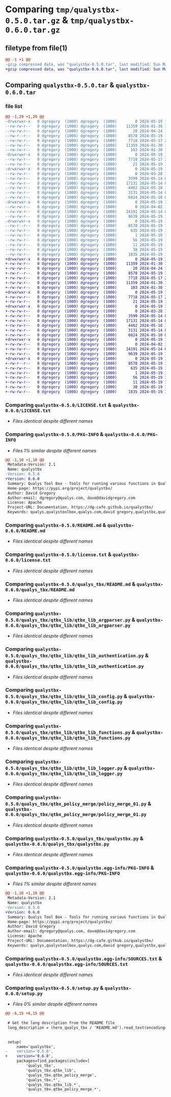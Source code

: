 # Comparing `tmp/qualystbx-0.5.0.tar.gz` & `tmp/qualystbx-0.6.0.tar.gz`

## filetype from file(1)

```diff
@@ -1 +1 @@
-gzip compressed data, was "qualystbx-0.5.0.tar", last modified: Sun May 19 12:15:12 2024, max compression
+gzip compressed data, was "qualystbx-0.6.0.tar", last modified: Sun May 19 12:29:19 2024, max compression
```

## Comparing `qualystbx-0.5.0.tar` & `qualystbx-0.6.0.tar`

### file list

```diff
@@ -1,29 +1,29 @@
-drwxrwxr-x   0 dgregory  (1000) dgregory  (1000)        0 2024-05-19 12:15:12.695397 qualystbx-0.5.0/
--rw-rw-r--   0 dgregory  (1000) dgregory  (1000)    11359 2024-01-30 19:38:49.000000 qualystbx-0.5.0/LICENSE.txt
--rw-rw-r--   0 dgregory  (1000) dgregory  (1000)       20 2024-04-24 16:23:40.000000 qualystbx-0.5.0/MANIFEST.in
--rw-r--r--   0 dgregory  (1000) dgregory  (1000)     8578 2024-05-19 12:15:12.695397 qualystbx-0.5.0/PKG-INFO
--rw-rw-r--   0 dgregory  (1000) dgregory  (1000)     7718 2024-05-17 20:45:34.000000 qualystbx-0.5.0/README.md
--rw-rw-r--   0 dgregory  (1000) dgregory  (1000)    11359 2024-01-30 19:38:49.000000 qualystbx-0.5.0/license.txt
--rw-rw-r--   0 dgregory  (1000) dgregory  (1000)      103 2024-01-30 19:38:49.000000 qualystbx-0.5.0/pyproject.toml
-drwxrwxr-x   0 dgregory  (1000) dgregory  (1000)        0 2024-05-19 12:15:12.691397 qualystbx-0.5.0/qualys_tbx/
--rw-rw-r--   0 dgregory  (1000) dgregory  (1000)     7718 2024-05-17 20:45:34.000000 qualystbx-0.5.0/qualys_tbx/README.md
--rw-rw-r--   0 dgregory  (1000) dgregory  (1000)       21 2024-05-19 12:07:15.000000 qualystbx-0.5.0/qualys_tbx/__init__.py
-drwxrwxr-x   0 dgregory  (1000) dgregory  (1000)        0 2024-05-19 12:15:12.695397 qualystbx-0.5.0/qualys_tbx/qtbx_lib/
--rw-rw-r--   0 dgregory  (1000) dgregory  (1000)        0 2024-03-28 10:53:29.000000 qualystbx-0.5.0/qualys_tbx/qtbx_lib/__init__.py
--rw-rw-r--   0 dgregory  (1000) dgregory  (1000)     3599 2024-05-14 05:39:58.000000 qualystbx-0.5.0/qualys_tbx/qtbx_lib/qtbx_lib_argparser.py
--rw-rw-r--   0 dgregory  (1000) dgregory  (1000)    17131 2024-05-14 04:00:20.000000 qualystbx-0.5.0/qualys_tbx/qtbx_lib/qtbx_lib_authentication.py
--rw-rw-r--   0 dgregory  (1000) dgregory  (1000)     4462 2024-05-18 12:24:25.000000 qualystbx-0.5.0/qualys_tbx/qtbx_lib/qtbx_lib_config.py
--rw-rw-r--   0 dgregory  (1000) dgregory  (1000)     3131 2024-05-14 03:56:41.000000 qualystbx-0.5.0/qualys_tbx/qtbx_lib/qtbx_lib_functions.py
--rw-rw-r--   0 dgregory  (1000) dgregory  (1000)     6824 2024-05-10 03:04:01.000000 qualystbx-0.5.0/qualys_tbx/qtbx_lib/qtbx_lib_logger.py
-drwxrwxr-x   0 dgregory  (1000) dgregory  (1000)        0 2024-05-19 12:15:12.695397 qualystbx-0.5.0/qualys_tbx/qtbx_policy_merge/
--rw-rw-r--   0 dgregory  (1000) dgregory  (1000)        0 2024-04-02 10:51:14.000000 qualystbx-0.5.0/qualys_tbx/qtbx_policy_merge/__init__.py
--rw-rw-r--   0 dgregory  (1000) dgregory  (1000)    24191 2024-05-14 05:59:14.000000 qualystbx-0.5.0/qualys_tbx/qtbx_policy_merge/policy_merge_01.py
--rw-rw-r--   0 dgregory  (1000) dgregory  (1000)     9639 2024-05-19 12:07:14.000000 qualystbx-0.5.0/qualys_tbx/qualystbx.py
-drwxrwxr-x   0 dgregory  (1000) dgregory  (1000)        0 2024-05-19 12:15:12.695397 qualystbx-0.5.0/qualystbx.egg-info/
--rw-r--r--   0 dgregory  (1000) dgregory  (1000)     8578 2024-05-19 12:15:12.000000 qualystbx-0.5.0/qualystbx.egg-info/PKG-INFO
--rw-rw-r--   0 dgregory  (1000) dgregory  (1000)      635 2024-05-19 12:15:12.000000 qualystbx-0.5.0/qualystbx.egg-info/SOURCES.txt
--rw-rw-r--   0 dgregory  (1000) dgregory  (1000)        1 2024-05-19 12:15:12.000000 qualystbx-0.5.0/qualystbx.egg-info/dependency_links.txt
--rw-rw-r--   0 dgregory  (1000) dgregory  (1000)       56 2024-05-19 12:15:12.000000 qualystbx-0.5.0/qualystbx.egg-info/entry_points.txt
--rw-rw-r--   0 dgregory  (1000) dgregory  (1000)       11 2024-05-19 12:15:12.000000 qualystbx-0.5.0/qualystbx.egg-info/top_level.txt
--rw-rw-r--   0 dgregory  (1000) dgregory  (1000)       38 2024-05-19 12:15:12.695397 qualystbx-0.5.0/setup.cfg
--rw-rw-r--   0 dgregory  (1000) dgregory  (1000)     1835 2024-05-19 12:07:15.000000 qualystbx-0.5.0/setup.py
+drwxrwxr-x   0 dgregory  (1000) dgregory  (1000)        0 2024-05-19 12:29:19.882271 qualystbx-0.6.0/
+-rw-rw-r--   0 dgregory  (1000) dgregory  (1000)    11359 2024-01-30 19:38:49.000000 qualystbx-0.6.0/LICENSE.txt
+-rw-rw-r--   0 dgregory  (1000) dgregory  (1000)       20 2024-04-24 16:23:40.000000 qualystbx-0.6.0/MANIFEST.in
+-rw-r--r--   0 dgregory  (1000) dgregory  (1000)     8578 2024-05-19 12:29:19.882271 qualystbx-0.6.0/PKG-INFO
+-rw-rw-r--   0 dgregory  (1000) dgregory  (1000)     7718 2024-05-17 20:45:34.000000 qualystbx-0.6.0/README.md
+-rw-rw-r--   0 dgregory  (1000) dgregory  (1000)    11359 2024-01-30 19:38:49.000000 qualystbx-0.6.0/license.txt
+-rw-rw-r--   0 dgregory  (1000) dgregory  (1000)      103 2024-01-30 19:38:49.000000 qualystbx-0.6.0/pyproject.toml
+drwxrwxr-x   0 dgregory  (1000) dgregory  (1000)        0 2024-05-19 12:29:19.882271 qualystbx-0.6.0/qualys_tbx/
+-rw-rw-r--   0 dgregory  (1000) dgregory  (1000)     7718 2024-05-17 20:45:34.000000 qualystbx-0.6.0/qualys_tbx/README.md
+-rw-rw-r--   0 dgregory  (1000) dgregory  (1000)       21 2024-05-19 12:29:00.000000 qualystbx-0.6.0/qualys_tbx/__init__.py
+drwxrwxr-x   0 dgregory  (1000) dgregory  (1000)        0 2024-05-19 12:29:19.882271 qualystbx-0.6.0/qualys_tbx/qtbx_lib/
+-rw-rw-r--   0 dgregory  (1000) dgregory  (1000)        0 2024-03-28 10:53:29.000000 qualystbx-0.6.0/qualys_tbx/qtbx_lib/__init__.py
+-rw-rw-r--   0 dgregory  (1000) dgregory  (1000)     3599 2024-05-14 05:39:58.000000 qualystbx-0.6.0/qualys_tbx/qtbx_lib/qtbx_lib_argparser.py
+-rw-rw-r--   0 dgregory  (1000) dgregory  (1000)    17131 2024-05-14 04:00:20.000000 qualystbx-0.6.0/qualys_tbx/qtbx_lib/qtbx_lib_authentication.py
+-rw-rw-r--   0 dgregory  (1000) dgregory  (1000)     4462 2024-05-18 12:24:25.000000 qualystbx-0.6.0/qualys_tbx/qtbx_lib/qtbx_lib_config.py
+-rw-rw-r--   0 dgregory  (1000) dgregory  (1000)     3131 2024-05-14 03:56:41.000000 qualystbx-0.6.0/qualys_tbx/qtbx_lib/qtbx_lib_functions.py
+-rw-rw-r--   0 dgregory  (1000) dgregory  (1000)     6824 2024-05-10 03:04:01.000000 qualystbx-0.6.0/qualys_tbx/qtbx_lib/qtbx_lib_logger.py
+drwxrwxr-x   0 dgregory  (1000) dgregory  (1000)        0 2024-05-19 12:29:19.882271 qualystbx-0.6.0/qualys_tbx/qtbx_policy_merge/
+-rw-rw-r--   0 dgregory  (1000) dgregory  (1000)        0 2024-04-02 10:51:14.000000 qualystbx-0.6.0/qualys_tbx/qtbx_policy_merge/__init__.py
+-rw-rw-r--   0 dgregory  (1000) dgregory  (1000)    24191 2024-05-14 05:59:14.000000 qualystbx-0.6.0/qualys_tbx/qtbx_policy_merge/policy_merge_01.py
+-rw-rw-r--   0 dgregory  (1000) dgregory  (1000)     9639 2024-05-19 12:07:14.000000 qualystbx-0.6.0/qualys_tbx/qualystbx.py
+drwxrwxr-x   0 dgregory  (1000) dgregory  (1000)        0 2024-05-19 12:29:19.882271 qualystbx-0.6.0/qualystbx.egg-info/
+-rw-r--r--   0 dgregory  (1000) dgregory  (1000)     8578 2024-05-19 12:29:19.000000 qualystbx-0.6.0/qualystbx.egg-info/PKG-INFO
+-rw-rw-r--   0 dgregory  (1000) dgregory  (1000)      635 2024-05-19 12:29:19.000000 qualystbx-0.6.0/qualystbx.egg-info/SOURCES.txt
+-rw-rw-r--   0 dgregory  (1000) dgregory  (1000)        1 2024-05-19 12:29:19.000000 qualystbx-0.6.0/qualystbx.egg-info/dependency_links.txt
+-rw-rw-r--   0 dgregory  (1000) dgregory  (1000)       56 2024-05-19 12:29:19.000000 qualystbx-0.6.0/qualystbx.egg-info/entry_points.txt
+-rw-rw-r--   0 dgregory  (1000) dgregory  (1000)       11 2024-05-19 12:29:19.000000 qualystbx-0.6.0/qualystbx.egg-info/top_level.txt
+-rw-rw-r--   0 dgregory  (1000) dgregory  (1000)       38 2024-05-19 12:29:19.882271 qualystbx-0.6.0/setup.cfg
+-rw-rw-r--   0 dgregory  (1000) dgregory  (1000)     1835 2024-05-19 12:29:00.000000 qualystbx-0.6.0/setup.py
```

### Comparing `qualystbx-0.5.0/LICENSE.txt` & `qualystbx-0.6.0/LICENSE.txt`

 * *Files identical despite different names*

### Comparing `qualystbx-0.5.0/PKG-INFO` & `qualystbx-0.6.0/PKG-INFO`

 * *Files 1% similar despite different names*

```diff
@@ -1,10 +1,10 @@
 Metadata-Version: 2.1
 Name: qualystbx
-Version: 0.5.0
+Version: 0.6.0
 Summary: Qualys Tool Box - Tools for running various functions in Qualys.
 Home-page: https://pypi.org/project/qualystbx/
 Author: David Gregory
 Author-email: dgregory@qualys.com, dave@davidgregory.com
 License: Apache
 Project-URL: Documentation, https://dg-cafe.github.io/qualystbx/
 Keywords: qualys,qualystoolbox,qualys.com,david gregory,qualystbx,qualysapi
```

### Comparing `qualystbx-0.5.0/README.md` & `qualystbx-0.6.0/README.md`

 * *Files identical despite different names*

### Comparing `qualystbx-0.5.0/license.txt` & `qualystbx-0.6.0/license.txt`

 * *Files identical despite different names*

### Comparing `qualystbx-0.5.0/qualys_tbx/README.md` & `qualystbx-0.6.0/qualys_tbx/README.md`

 * *Files identical despite different names*

### Comparing `qualystbx-0.5.0/qualys_tbx/qtbx_lib/qtbx_lib_argparser.py` & `qualystbx-0.6.0/qualys_tbx/qtbx_lib/qtbx_lib_argparser.py`

 * *Files identical despite different names*

### Comparing `qualystbx-0.5.0/qualys_tbx/qtbx_lib/qtbx_lib_authentication.py` & `qualystbx-0.6.0/qualys_tbx/qtbx_lib/qtbx_lib_authentication.py`

 * *Files identical despite different names*

### Comparing `qualystbx-0.5.0/qualys_tbx/qtbx_lib/qtbx_lib_config.py` & `qualystbx-0.6.0/qualys_tbx/qtbx_lib/qtbx_lib_config.py`

 * *Files identical despite different names*

### Comparing `qualystbx-0.5.0/qualys_tbx/qtbx_lib/qtbx_lib_functions.py` & `qualystbx-0.6.0/qualys_tbx/qtbx_lib/qtbx_lib_functions.py`

 * *Files identical despite different names*

### Comparing `qualystbx-0.5.0/qualys_tbx/qtbx_lib/qtbx_lib_logger.py` & `qualystbx-0.6.0/qualys_tbx/qtbx_lib/qtbx_lib_logger.py`

 * *Files identical despite different names*

### Comparing `qualystbx-0.5.0/qualys_tbx/qtbx_policy_merge/policy_merge_01.py` & `qualystbx-0.6.0/qualys_tbx/qtbx_policy_merge/policy_merge_01.py`

 * *Files identical despite different names*

### Comparing `qualystbx-0.5.0/qualys_tbx/qualystbx.py` & `qualystbx-0.6.0/qualys_tbx/qualystbx.py`

 * *Files identical despite different names*

### Comparing `qualystbx-0.5.0/qualystbx.egg-info/PKG-INFO` & `qualystbx-0.6.0/qualystbx.egg-info/PKG-INFO`

 * *Files 1% similar despite different names*

```diff
@@ -1,10 +1,10 @@
 Metadata-Version: 2.1
 Name: qualystbx
-Version: 0.5.0
+Version: 0.6.0
 Summary: Qualys Tool Box - Tools for running various functions in Qualys.
 Home-page: https://pypi.org/project/qualystbx/
 Author: David Gregory
 Author-email: dgregory@qualys.com, dave@davidgregory.com
 License: Apache
 Project-URL: Documentation, https://dg-cafe.github.io/qualystbx/
 Keywords: qualys,qualystoolbox,qualys.com,david gregory,qualystbx,qualysapi
```

### Comparing `qualystbx-0.5.0/qualystbx.egg-info/SOURCES.txt` & `qualystbx-0.6.0/qualystbx.egg-info/SOURCES.txt`

 * *Files identical despite different names*

### Comparing `qualystbx-0.5.0/setup.py` & `qualystbx-0.6.0/setup.py`

 * *Files 0% similar despite different names*

```diff
@@ -6,15 +6,15 @@
 
 # Get the long description from the README file
 long_description = (here_qualys_tbx / 'README.md').read_text(encoding='utf-8')
 
 
 setup(
     name='qualystbx',
-    version='0.5.0',
+    version='0.6.0',
     packages=find_packages(include=[
         'qualys_tbx',
         'qualys_tbx.qtbx_lib',
         'qualys_tbx.qtbx_policy_merge',
         'qualys_tbx.*',
         'qualys_tbx.qtbx_lib.*',
         'qualys_tbx.qtbx_policy_merge.*',
```

